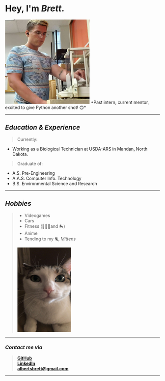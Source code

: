 # Hey, I'm *Brett*.  
<img src="Brett.jpg" width="275" height="275"> 
*Past intern, current mentor, excited to give Python another shot! 🙃*

___

## *Education & Experience*
>Currently: 
- Working as a Biological Technician at USDA-ARS in Mandan, North Dakota.

>Graduate of:
- A.S. Pre-Engineering 
- A.A.S. Computer Info. Technology
- B.S. Environmental Science and Research

___

## *Hobbies*
> - Videogames
> - Cars
> - Fitness (🏋🏼‍♂️and 🛼)
> - Anime
> - Tending to my 🐈, *Mittens*  
> 
> <img src="Mittens.jpg" width="175" height="275"> 

___

### *Contact me via*
> <a href="https://github.com/Wakunza" target="_blank">**GitHub**</a>  
> <a href="https://www.linkedin.com/in/brettalberts/" target="_blank">**LinkedIn**</a>  
> <a href="albertsbrett@gmail.com"> **albertsbrett@gmail.com** </a>  

___
